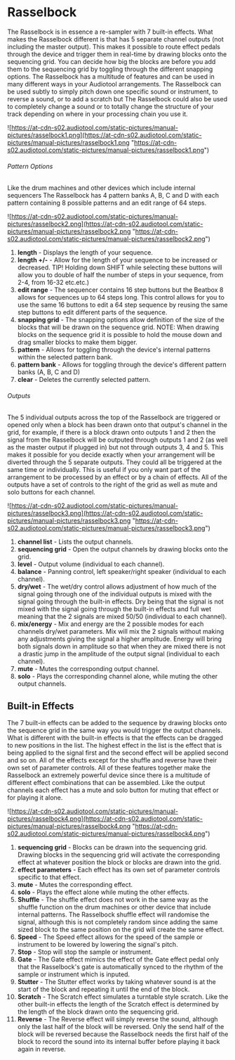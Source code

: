 # Rasselbock

The Rasselbock is in essence a re-sampler with 7 built-in effects. What
makes the Rasselbock different is that has 5 separate channel outputs
(not including the master output). This makes it possible to route
effect pedals through the device and trigger them in real-time by
drawing blocks onto the sequencing grid. You can decide how big the
blocks are before you add them to the sequencing grid by toggling
through the different snapping options. The Rasselbock has a multitude
of features and can be used in many different ways in your Audiotool
arrangements. The Rasselbock can be used subtly to simply pitch down one
specific sound or instrument, to reverse a sound, or to add a scratch
but The Rasselbock could also be used to completely change a sound or to
totally change the structure of your track depending on where in your
processing chain you use it.

![https://at-cdn-s02.audiotool.com/static-pictures/manual-pictures/rasselbock1.png](https://at-cdn-s02.audiotool.com/static-pictures/manual-pictures/rasselbock1.png
"https://at-cdn-s02.audiotool.com/static-pictures/manual-pictures/rasselbock1.png")

###### Pattern Options

Like the drum machines and other devices which include internal
sequencers The Rasselbock has 4 pattern banks A, B, C and D with each
pattern containing 8 possible patterns and an edit range of 64 steps.

![https://at-cdn-s02.audiotool.com/static-pictures/manual-pictures/rasselbock2.png](https://at-cdn-s02.audiotool.com/static-pictures/manual-pictures/rasselbock2.png
"https://at-cdn-s02.audiotool.com/static-pictures/manual-pictures/rasselbock2.png")

1.  **length** - Displays the length of your sequence.
2.  **length +/-** - Allow for the length of your sequence to be
    increased or decreased. TIP\! Holding down SHIFT while selecting
    these buttons will allow you to double of half the number of steps
    in your sequence, from 2-4, from 16-32 etc.etc.)
3.  **edit range** - The sequencer contains 16 step buttons but the
    Beatbox 8 allows for sequences up to 64 steps long. This control
    allows for you to use the same 16 buttons to edit a 64 step sequence
    by reusing the same step buttons to edit different parts of the
    sequence.
4.  **snapping grid** - The snapping options allow definition of the
    size of the blocks that will be drawn on the sequence grid. NOTE:
    When drawing blocks on the sequence grid it is possible to hold the
    mouse down and drag smaller blocks to make them bigger.
5.  **pattern** - Allows for toggling through the device's internal
    patterns within the selected pattern bank.
6.  **pattern bank** - Allows for toggling through the device's
    different pattern banks (A, B, C and D)
7.  **clear** - Deletes the currently selected pattern.

###### Outputs

The 5 individual outputs across the top of the Rasselbock are triggered
or opened only when a block has been drawn onto that output's channel in
the grid, for example, if there is a block drawn onto outputs 1 and 2
then the signal from the Rasselbock will be outputed through outputs 1
and 2 (as well as the master output if plugged in) but not through
outputs 3, 4 and 5. This makes it possible for you decide exactly when
your arrangement will be diverted through the 5 separate outputs. They
could all be triggered at the same time or individually. This is useful
if you only want part of the arrangement to be processed by an effect or
by a chain of effects. All of the outputs have a set of controls to the
right of the grid as well as mute and solo buttons for each channel.

![https://at-cdn-s02.audiotool.com/static-pictures/manual-pictures/rasselbock3.png](https://at-cdn-s02.audiotool.com/static-pictures/manual-pictures/rasselbock3.png
"https://at-cdn-s02.audiotool.com/static-pictures/manual-pictures/rasselbock3.png")

1.  **channel list** - Lists the output channels.
2.  **sequencing grid** - Open the output channels by drawing blocks
    onto the grid.
3.  **level** - Output volume (individual to each channel).
4.  **balance** - Panning control, left speaker/right speaker
    (individual to each channel).
5.  **dry/wet** - The wet/dry control allows adjustment of how much of
    the signal going through one of the individual outputs is mixed with
    the signal going through the built-in effects. Dry being that the
    signal is not mixed with the signal going through the built-in
    effects and full wet meaning that the 2 signals are mixed 50/50
    (individual to each channel).
6.  **mix/energy** - Mix and energy are the 2 possible modes for each
    channels dry/wet parameters. Mix will mix the 2 signals without
    making any adjustments giving the signal a higher amplitude. Energy
    will bring both signals down in amplitude so that when they are
    mixed there is not a drastic jump in the amplitude of the output
    signal (individual to each channel).
7.  **mute** - Mutes the corresponding output channel.
8.  **solo** - Plays the corresponding channel alone, while muting the
    other output channels.

## Built-in Effects

The 7 built-in effects can be added to the sequence by drawing blocks
onto the sequence grid in the same way you would trigger the output
channels. What is different with the built-in effects is that the
effects can be dragged to new positions in the list. The highest effect
in the list is the effect that is being applied to the signal first and
the second effect will be applied second and so on. All of the effects
except for the shuffle and reverse have their own set of parameter
controls. All of these features together make the Rasselbock an
extremely powerful device since there is a multitude of different effect
combinations that can be assembled. Like the output channels each effect
has a mute and solo button for muting that effect or for playing it
alone.

![https://at-cdn-s02.audiotool.com/static-pictures/manual-pictures/rasselbock4.png](https://at-cdn-s02.audiotool.com/static-pictures/manual-pictures/rasselbock4.png
"https://at-cdn-s02.audiotool.com/static-pictures/manual-pictures/rasselbock4.png")

1.  **sequencing grid** - Blocks can be drawn into the sequencing grid.
    Drawing blocks in the sequencing grid will activate the
    corresponding effect at whatever position the block or blocks are
    drawn into the grid.
2.  **effect parameters** - Each effect has its own set of parameter
    controls specific to that effect.
3.  **mute** - Mutes the corresponding effect.
4.  **solo** - Plays the effect alone while muting the other effects.
5.  **Shuffle** - The shuffle effect does not work in the same way as
    the shuffle function on the drum machines or other device that
    include internal patterns. The Rasselbock shuffle effect will
    randomise the signal, although this is not completely random since
    adding the same sized block to the same position on the grid will
    create the same effect.
6.  **Speed** - The Speed effect allows for the speed of the sample or
    instrument to be lowered by lowering the signal's pitch.
7.  **Stop** - Stop will stop the sample or instrument.
8.  **Gate** - The Gate effect mimics the effect of the Gate effect
    pedal only that the Rasselbock's gate is automatically synced to the
    rhythm of the sample or instrument which is inputed.
9.  **Stutter** - The Stutter effect works by taking whatever sound is
    at the start of the block and repeating it until the end of the
    block.
10. **Scratch** - The Scratch effect simulates a turntable style
    scratch. Like the other built-in effects the length of the Scratch
    effect is determined by the length of the block drawn onto the
    sequencing grid.
11. **Reverse** - The Reverse effect will simply reverse the sound,
    although only the last half of the block will be reversed. Only the
    send half of the block will be reversed because the Rasselbock needs
    the first half of the block to record the sound into its internal
    buffer before playing it back again in reverse.
